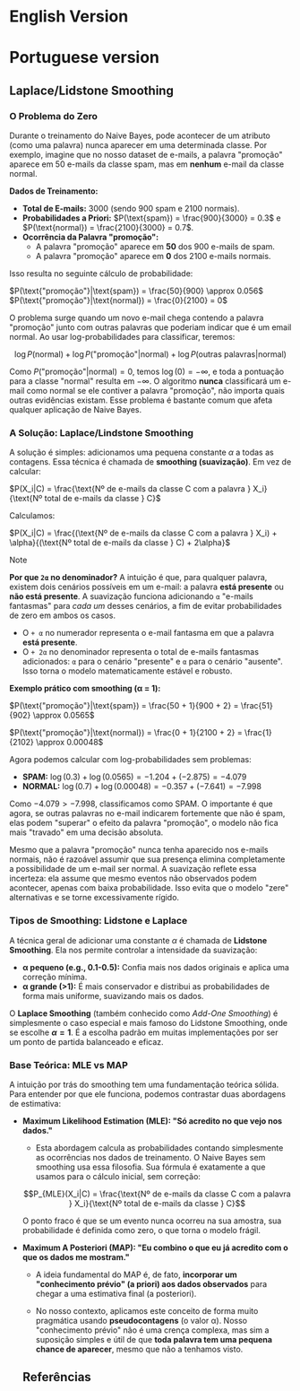 # English Version

# Portuguese version

## **Laplace/Lidstone Smoothing**

### O Problema do Zero

Durante o treinamento do Naive Bayes, pode acontecer de um atributo (como uma palavra) nunca aparecer em uma determinada classe. Por exemplo, imagine que no nosso dataset de e-mails, a palavra "promoção" aparece em 50 e-mails da classe spam, mas em **nenhum** e-mail da classe normal.

**Dados de Treinamento:**
* **Total de E-mails:** 3000 (sendo 900 spam e 2100 normais).
* **Probabilidades a Priori:** $P(\text{spam}) = \frac{900}{3000} = 0.3$ e $P(\text{normal}) = \frac{2100}{3000} = 0.7$.
* **Ocorrência da Palavra "promoção":**
    * A palavra "promoção" aparece em **50** dos 900 e-mails de spam.
    * A palavra "promoção" aparece em **0** dos 2100 e-mails normais.

Isso resulta no seguinte cálculo de probabilidade:

$P(\text{"promoção"}|\text{spam}) = \frac{50}{900} \approx 0.056$
$P(\text{"promoção"}|\text{normal}) = \frac{0}{2100} = 0$

O problema surge quando um novo e-mail chega contendo a palavra "promoção" junto com outras palavras que poderiam indicar que é um email normal. Ao usar log-probabilidades para classificar, teremos:

$$\log P(\text{normal}) + \log P(\text{"promoção"}|\text{normal}) + \log P(\text{outras palavras}|\text{normal})$$

Como $P(\text{"promoção"}|\text{normal}) = 0$, temos $\log(0) = -\infty$, e toda a pontuação para a classe "normal" resulta em $-\infty$. O algoritmo **nunca** classificará um e-mail como normal se ele contiver a palavra "promoção", não importa quais outras evidências existam. Esse problema é bastante comum que afeta qualquer aplicação de Naive Bayes. 

### A Solução: Laplace/Lindstone Smoothing 

A solução é simples: adicionamos uma pequena constante $\alpha$ a todas as contagens. Essa técnica é chamada de **smoothing (suavização)**. Em vez de calcular:

$P(X_i|C) = \frac{\text{Nº de e-mails da classe C com a palavra } X_i}{\text{Nº total de e-mails da classe } C}$

Calculamos:

$P(X_i|C) = \frac{(\text{Nº de e-mails da classe C com a palavra } X_i) + \alpha}{(\text{Nº total de e-mails da classe } C) + 2\alpha}$

> [!NOTE]
> **Por que `2α` no denominador?**
> A intuição é que, para qualquer palavra, existem dois cenários possíveis em um e-mail: a palavra **está presente** ou **não está presente**. A suavização funciona adicionando `α` "e-mails fantasmas" para *cada um* desses cenários, a fim de evitar probabilidades de zero em ambos os casos.
> * O `+ α` no numerador representa o e-mail fantasma em que a palavra **está presente**.
> * O `+ 2α` no denominador representa o total de e-mails fantasmas adicionados: `α` para o cenário "presente" e `α` para o cenário "ausente".
> Isso torna o modelo matematicamente estável e robusto.

**Exemplo prático com smoothing (α = 1):**

$P(\text{"promoção"}|\text{spam}) = \frac{50 + 1}{900 + 2} = \frac{51}{902} \approx 0.0565$

$P(\text{"promoção"}|\text{normal}) = \frac{0 + 1}{2100 + 2} = \frac{1}{2102} \approx 0.00048$

Agora podemos calcular com log-probabilidades sem problemas:

* **SPAM:** $\log(0.3) + \log(0.0565) = -1.204 + (-2.875) = -4.079$
* **NORMAL:** $\log(0.7) + \log(0.00048) = -0.357 + (-7.641) = -7.998$

Como $-4.079 > -7.998$, classificamos como SPAM. O importante é que agora, se outras palavras no e-mail indicarem fortemente que não é spam, elas podem "superar" o efeito da palavra "promoção", o modelo não fica mais "travado" em uma decisão absoluta.

Mesmo que a palavra "promoção" nunca tenha aparecido nos e-mails normais, não é razoável assumir que sua presença elimina completamente a possibilidade de um e-mail ser normal. A suavização reflete essa incerteza: ela assume que mesmo eventos não observados podem acontecer, apenas com baixa probabilidade. Isso evita que o modelo "zere" alternativas e se torne excessivamente rígido.

### Tipos de Smoothing: Lidstone e Laplace

A técnica geral de adicionar uma constante $\alpha$ é chamada de **Lidstone Smoothing**. Ela nos permite controlar a intensidade da suavização:

* **α pequeno (e.g., 0.1-0.5):** Confia mais nos dados originais e aplica uma correção mínima.
* **α grande (>1):** É mais conservador e distribui as probabilidades de forma mais uniforme, suavizando mais os dados.

O **Laplace Smoothing** (também conhecido como *Add-One Smoothing*) é simplesmente o caso especial e mais famoso do Lidstone Smoothing, onde se escolhe **$\alpha = 1$**. É a escolha padrão em muitas implementações por ser um ponto de partida balanceado e eficaz.

### Base Teórica: MLE vs MAP

A intuição por trás do smoothing tem uma fundamentação teórica sólida. Para entender por que ele funciona, podemos contrastar duas abordagens de estimativa:

* **Maximum Likelihood Estimation (MLE): "Só acredito no que vejo nos dados."**
    * Esta abordagem calcula as probabilidades contando simplesmente as ocorrências nos dados de treinamento. O Naive Bayes sem smoothing usa essa filosofia. Sua fórmula é exatamente a que usamos para o cálculo inicial, sem correção:
      
    $$P_{MLE}(X_i|C) = \frac{\text{Nº de e-mails da classe C com a palavra } X_i}{\text{Nº total de e-mails da classe } C}$$
  
    O ponto fraco é que se um evento nunca ocorreu na sua amostra, sua probabilidade é definida como zero, o que torna o modelo frágil.

* **Maximum A Posteriori (MAP): "Eu combino o que eu já acredito com o que os dados me mostram."**
    * A ideia fundamental do MAP é, de fato, **incorporar um "conhecimento prévio" (a priori) aos dados observados** para chegar a uma estimativa final (a posteriori). 
  
    * No nosso contexto, aplicamos este conceito de forma muito pragmática usando **pseudocontagens** (o valor α). Nosso "conhecimento prévio" não é uma crença complexa, mas sim a suposição simples e útil de que **toda palavra tem uma pequena chance de aparecer**, mesmo que não a tenhamos visto.

    ## Referências
